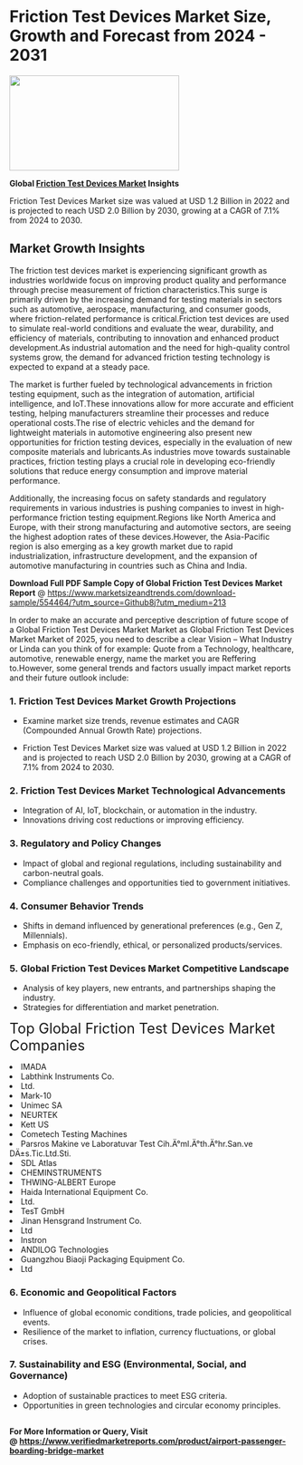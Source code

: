 <H1>Friction Test Devices Market Size, Growth and Forecast from 2024 - 2031</H1><img class="aligncenter size-medium wp-image-584254" src="https://thirdeyenews.in/wp-content/uploads/2024/09/Global-Market-Research-300x168.jpeg" alt="" width="300" height="168" /><p><strong>Global&nbsp;<a href="https://www.marketsizeandtrends.com/download-sample/554464/?utm_source=Github8j?utm_medium=213">Friction Test Devices Market</a> Insights</strong></p><p>Friction Test Devices Market size was valued at USD 1.2 Billion in 2022 and is projected to reach USD 2.0 Billion by 2030, growing at a CAGR of 7.1% from 2024 to 2030.</p><p><h2>Market Growth Insights</h2> <p>The friction test devices market is experiencing significant growth as industries worldwide focus on improving product quality and performance through precise measurement of friction characteristics.This surge is primarily driven by the increasing demand for testing materials in sectors such as automotive, aerospace, manufacturing, and consumer goods, where friction-related performance is critical.Friction test devices are used to simulate real-world conditions and evaluate the wear, durability, and efficiency of materials, contributing to innovation and enhanced product development.As industrial automation and the need for high-quality control systems grow, the demand for advanced friction testing technology is expected to expand at a steady pace.</p> <p>The market is further fueled by technological advancements in friction testing equipment, such as the integration of automation, artificial intelligence, and IoT.These innovations allow for more accurate and efficient testing, helping manufacturers streamline their processes and reduce operational costs.The rise of electric vehicles and the demand for lightweight materials in automotive engineering also present new opportunities for friction testing devices, especially in the evaluation of new composite materials and lubricants.As industries move towards sustainable practices, friction testing plays a crucial role in developing eco-friendly solutions that reduce energy consumption and improve material performance.</p> <p>Additionally, the increasing focus on safety standards and regulatory requirements in various industries is pushing companies to invest in high-performance friction testing equipment.Regions like North America and Europe, with their strong manufacturing and automotive sectors, are seeing the highest adoption rates of these devices.However, the Asia-Pacific region is also emerging as a key growth market due to rapid industrialization, infrastructure development, and the expansion of automotive manufacturing in countries such as China and India.</p> <p><span class=""><strong>Download Full PDF Sample Copy of Global Friction Test Devices Market Report</strong> @ <a href="https://www.marketsizeandtrends.com/download-sample/554464/?utm_source=Github8j?utm_medium=213" target="_blank">https://www.marketsizeandtrends.com/download-sample/554464/?utm_source=Github8j?utm_medium=213</a></span></p><p>In order to make an accurate and perceptive description of future scope of a Global&nbsp;Friction Test Devices Market Market as Global&nbsp;Friction Test Devices Market Market of 2025, you need to describe a clear Vision &ndash; What Industry or Linda can you think of for example: Quote from a Technology, healthcare, automotive, renewable energy, name the market you are Reffering to.However, some general trends and factors usually impact market reports and their future outlook include:</p><h3>1.&nbsp;<strong>Friction Test Devices Market Growth Projections</strong></h3><ul><li>Examine market size trends, revenue estimates and CAGR (Compounded Annual Growth Rate) projections.</li><li><p>Friction Test Devices Market size was valued at USD 1.2 Billion in 2022 and is projected to reach USD 2.0 Billion by 2030, growing at a CAGR of 7.1% from 2024 to 2030.</p></li></ul><h3>2.&nbsp;<strong>Friction Test Devices Market Technological Advancements</strong></h3><ul><li>Integration of AI, IoT, blockchain, or automation in the industry.</li><li>Innovations driving cost reductions or improving efficiency.</li></ul><h3>3.&nbsp;<strong>Regulatory and Policy Changes</strong></h3><ul><li>Impact of global and regional regulations, including sustainability and carbon-neutral goals.</li><li>Compliance challenges and opportunities tied to government initiatives.</li></ul><h3>4.&nbsp;<strong>Consumer Behavior Trends</strong></h3><ul><li>Shifts in demand influenced by generational preferences (e.g., Gen Z, Millennials).</li><li>Emphasis on eco-friendly, ethical, or personalized products/services.</li></ul><h3>5.&nbsp;<strong>Global Friction Test Devices Market Competitive Landscape</strong></h3><ul><li>Analysis of key players, new entrants, and partnerships shaping the industry.</li><li>Strategies for differentiation and market penetration.</li></ul><p data-pm-slice="1 1 []"><span style="color: inherit; font-family: inherit; font-size: 25px;">Top Global Friction Test Devices Market Companies</span></p><div class="" data-test-id=""><p><li>IMADA</li><li> Labthink Instruments Co.</li><li> Ltd.</li><li> Mark-10</li><li> Unimec SA</li><li> NEURTEK</li><li> Kett US</li><li> Cometech Testing Machines</li><li> Parsros Makine ve Laboratuvar Test Cih.Ä°ml.Ä°th.Ä°hr.San.ve DÄ±s.Tic.Ltd.Sti.</li><li> SDL Atlas</li><li> CHEMINSTRUMENTS</li><li> THWING-ALBERT Europe</li><li> Haida International Equipment Co.</li><li> Ltd.</li><li> TesT GmbH</li><li> Jinan Hensgrand Instrument Co.</li><li>Ltd</li><li> Instron</li><li> ANDILOG Technologies</li><li> Guangzhou Biaoji Packaging Equipment Co.</li><li> Ltd</li></p></div><h3>6.&nbsp;<strong>Economic and Geopolitical Factors</strong></h3><ul><li>Influence of global economic conditions, trade policies, and geopolitical events.</li><li>Resilience of the market to inflation, currency fluctuations, or global crises.</li></ul><h3>7.&nbsp;<strong>Sustainability and ESG (Environmental, Social, and Governance)</strong></h3><ul><li>Adoption of sustainable practices to meet ESG criteria.</li><li>Opportunities in green technologies and circular economy principles.</li></ul><h2><strong style="font-size: 14px;">For More Information or Query, Visit @&nbsp;</strong><a style="background-color: #ffffff; font-size: 14px;" href="https://www.marketsizeandtrends.com/report/friction-test-devices-market/" target="_blank">https://www.verifiedmarketreports.com/product/airport-passenger-boarding-bridge-market</a></h2>